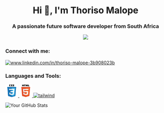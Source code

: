 <h1 align="center">Hi 👋, I'm Thoriso Malope</h1>
<h3 align="center">A passionate future software developer from South Africa</h3>
<div align="center">
  <img height="150" src="https://media.giphy.com/media/M9gbBd9nbDrOTu1Mqx/giphy.gif"  />
</div>


<h3 align="left">Connect with me:</h3>
<p align="left">
<a href="https://linkedin.com/in/www.linkedin.com/in/thoriso-malope-3b908023b" target="blank"><img align="center" src="https://raw.githubusercontent.com/rahuldkjain/github-profile-readme-generator/master/src/images/icons/Social/linked-in-alt.svg" alt="www.linkedin.com/in/thoriso-malope-3b908023b" height="30" width="40" /></a>
</p>

<h3 align="left">Languages and Tools:</h3>
<p align="left"> <a href="https://www.w3schools.com/css/" target="_blank" rel="noreferrer"> <img src="https://raw.githubusercontent.com/devicons/devicon/master/icons/css3/css3-original-wordmark.svg" alt="css3" width="40" height="40"/> </a> <a href="https://www.w3.org/html/" target="_blank" rel="noreferrer"> <img src="https://raw.githubusercontent.com/devicons/devicon/master/icons/html5/html5-original-wordmark.svg" alt="html5" width="40" height="40"/> </a> <a href="https://tailwindcss.com/" target="_blank" rel="noreferrer"> <img src="https://www.vectorlogo.zone/logos/tailwindcss/tailwindcss-icon.svg" alt="tailwind" width="40" height="40"/> </a> </p>

![Your GitHub Stats](https://github-readme-stats.vercel.app/api?username=thorimalope&show_icons=true&theme=radical)


<!---
Thorimalope/Thorimalope is a ✨ special ✨ repository because its `README.md` (this file) appears on your GitHub profile.
You can click the Preview link to take a look at your changes.
--->
